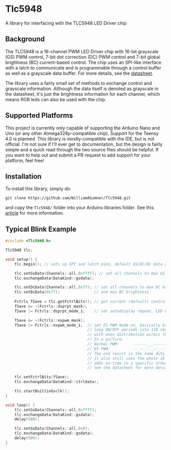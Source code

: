 # Tlc5948

A library for interfacing with the TLC5948 LED Driver chip

## Background
The TLC5948 is a 16-channel PWM LED Driver chip with 16-bit grayscale (GS) PWM control, 7-bit dot correction (DC) PWM control and 7-bit global brightness (BC) current-based control. The chip uses an SPI-like interface with a latch to communicate and is programmable through a control buffer as well as a grayscale data buffer. For more details, see the [datasheet](https://www.ti.com/lit/ds/symlink/tlc5948a.pdf?ts=1617988879463&ref_url=https%253A%252F%252Fwww.ti.com%252Fproduct%252FTLC5948A).

The library uses a fairly small set of methods to exchange control and grayscale information. Although the data itself is denoted as grayscale in the datasheet, it's just the brightness information for each channel, which means RGB leds can also be used with the chip.

## Supported Platforms
This project is currently only capable of supporting the Arduino Nano and Uno (or any other Atmega328p-compatible chip). Support for the Teensy 4.0 is planned. This library is mostly-compatible with the IDE, but is not official. I'm not sure if I'll ever get to documentation, but the design is fairly simple and a quick read through the two source files should be helpful. If you want to help out and submit a PR request to add support for your platform, feel free!

## Installation
To install this library, simply do:
```
git clone https://github.com/WilliamASumner/Tlc5948.git
```
and copy the `Tlc5948/` folder into your Arduino libraries folder. See this [article](https://www.arduino.cc/en/guide/libraries) for more information.

## Typical Blink Example
```c++
#include <Tlc5948.h>

Tlc5948 tlc;

void setup() {
    tlc.begin(); // sets up SPI and latch pins, default GS/DC/BC data and Func Ctrl bits, no data is sent

    tlc.setGsData(Channels::all,0xffff); // set all channels to max GS brightness
    tlc.exchangeData(DataKind::gsdata);

    tlc.setDcData(Channels::all,0x7f); // set all channels to max DC brightness
    tlc.setBcData(0x7f);               // and max BC brightness
 
    Fctrls fSave = tlc.getFctrlBits(); // get current (default) control settings
    fSave &= ~(Fctrls::dsprpt_mask);
    fSave |= Fctrls::dsprpt_mode_1;    // set autodisplay repeat, LED GS data will repeatedly be used

    fSave &= ~(Fctrls::espwm_mask);
    fSave |= Fctrls::espwm_mode_1;  // set ES PWM mode on, basically breaks up
                                    // long ON/OFF periods into 128 smaller segments
                                    // with even distribution across the range of GS values
                                    // In a picture: 
                                    // Normal PWM:      ------___------___------___
                                    // ES PWM:          --_--_--_--_--_--_--_--_--_
                                    // The end result is the same duty cycle, but a faster PWM freq
                                    // It also still uses the whole 16 bit resolution, and
                                    // adds on-time in a specific order to each periods for each bit
                                    // See the datasheet for more detail

    tlc.setFctrlBits(fSave);
    tlc.exchangeData(DataKind::ctrldata);

    tlc.startBuiltinGsclk();
}

void loop() {
    tlc.setGsData(Channels::all,0xffff);
    tlc.exchangeData(DataKind::gsdata);
    delay(500);

    tlc.setGsData(Channels::all,0x0);
    tlc.exchangeData(DataKind::gsdata);
    delay(500);
}

```

